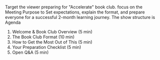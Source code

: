 Target the viewer preparing for "Accelerate" book club.  focus on the Meeting Purpose to Set expectations, explain the format, and prepare everyone for a successful 2-month learning journey. The show structure is 
Agenda
1. Welcome & Book Club Overview (5 min)
2. The Book Club Format (10 min)
3. How to Get the Most Out of This (5 min)
4. Your Preparation Checklist (5 min)
5. Open Q&A (5 min)
